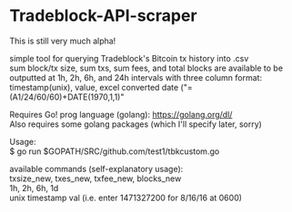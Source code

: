 # Tradeblock-API-scraper
This is still very much alpha!  
  
simple tool for querying Tradeblock's Bitcoin tx history into .csv   
sum block/tx size, sum txs, sum fees, and total blocks are available to be outputted at 1h, 2h, 6h, and 24h intervals with three column format:  
timestamp(unix), value, excel converted date ("=(A1/24/60/60)+DATE(1970,1,1)"  

  
Requires Go! prog language (golang): https://golang.org/dl/  
Also requires some golang packages (which I'll specify later, sorry)  
  
Usage:  
$ go run $GOPATH/SRC/github.com/test1/tbkcustom.go  
  
available commands (self-explanatory usage):  
txsize_new, txes_new, txfee_new, blocks_new  
1h, 2h, 6h, 1d  
unix timestamp val (i.e. enter 1471327200 for 8/16/16 at 0600)
